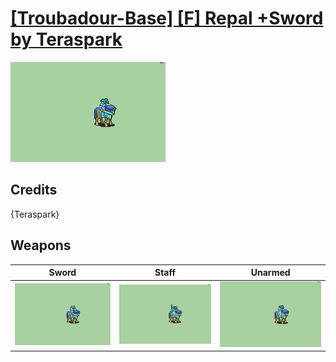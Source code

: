# [\[Troubadour-Base\] \[F\] Repal +Sword by Teraspark](./)

<img src="./1.%20Sword/Sword_000.png" alt="[Troubadour-Base] [F] Repal +Sword by Teraspark standing" />

## Credits

{Teraspark}

## Weapons


|Sword |Staff |Unarmed |
|  :---: | :---: | :---: |
| <img alt="Sword animation" src="./1.%20Sword/Sword.gif" /> | <img alt="Staff animation" src="./7.%20Staff/Staff.gif" /> | <img alt="Unarmed animation" src="./8.%20Unarmed/Unarmed.gif" /> |
